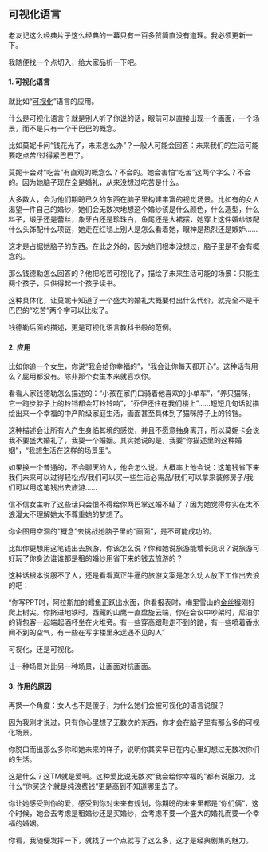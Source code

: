 ## 可视化语言

老友记这么经典片子这么经典的一幕只有一百多赞简直没有道理。我必须更新一下。

我随便找一个点切入，给大家品析一下吧。

#### 1. 可视化语言

就比如“[可视化](https://www.zhihu.com/search?q=可视化&search_source=Entity&hybrid_search_source=Entity&hybrid_search_extra={"sourceType"%3A"answer"%2C"sourceId"%3A205377253})”语言的应用。

什么是可视化语言？就是别人听了你说的话，眼前可以直接出现一个画面，一个场景，而不是只有一个干巴巴的概念。

比如莫妮卡问“钱花光了，未来怎么办”？一般人可能会回答：未来我们的生活可能要吃点苦/过得紧巴巴了。

莫妮卡会对“吃苦”有直观的概念么？不会的。她会害怕“吃苦”这两个字么？不会的。因为她脑子现在全是婚礼，从来没想过吃苦是什么。

大多数人，会为他们期盼已久的东西在脑子里构建丰富的视觉场景。比如有的女人渴望一件自己的婚纱，她们会无数次地想这个婚纱该是什么颜色，什么造型，什么料子，缎子还是蕾丝，象牙白还是珍珠白，鱼尾还是大裙摆，她穿上这件婚纱该配什么头饰配什么项链，她走在红毯上别人是怎么看着她，眼神是热烈还是嫉妒……

这才是占据她脑子的东西。在此之外的，因为她们根本没想过，脑子里是不会有概念的。

那么钱德勒怎么回答的？他把吃苦可视化了，描绘了未来生活可能的场景：只能生两个孩子，只供得起一个孩子读书。

这种具体化，让莫妮卡知道了一个盛大的婚礼大概要付出什么代价，就完全不是干巴巴的“吃苦”两个字可以比拟了。

钱德勒后面的描述，更是可视化语言教科书般的范例。

#### 2. 应用

比如你追一个女生，你说“我会给你幸福的”，“我会让你每天都开心”。这种话有用么？屁用都没有。除非那个女生本来就喜欢你。

看看人家钱德勒怎么描述的：“小孩在家门口骑着他喜欢的小单车”，“养只猫咪，它一跑步脖子上的铃铛都会叮铃铃响”，“乔伊还住在我们楼上”……短短几句话就描绘出来一个幸福的中产阶级家庭生活，画面甚至具体到了猫咪脖子上的铃铛。

这种描述会让所有人产生身临其境的感觉，并且不愿意抽身离开，所以莫妮卡会说我不要盛大婚礼了，我要一个婚姻。其实她说的是，我要“你描述里的这种婚姻”，“我想生活在这样的场景里”。

如果换一个普通的，不会聊天的人，他会怎么说。大概率上他会说：这笔钱省下来我们未来可以过得轻松点/我们可以买一些生活必需品/我们可以拿来装修房子/我们可以用这笔钱出去旅游……

信不信女主听了这些话只会恨不得给你两巴掌这婚不结了？因为她觉得你实在太不浪漫太不理解她太不尊重她的梦想了。

你企图用空洞的“概念”去挑战她脑子里的“画面”，是不可能成功的。

比如你更想用这笔钱出去旅游，你该怎么说？你和她说旅游能增长见识？说旅游可好玩了你身边谁谁都是租的婚纱用省下来的钱去旅游的？

这种话根本说服不了人，还是看看真正牛逼的旅游文案是怎么劝人放下工作出去浪的吧：

“你写PPT时，阿拉斯加的鳕鱼正跃出水面，你看报表时，梅里雪山的[金丝猴](https://www.zhihu.com/search?q=金丝猴&search_source=Entity&hybrid_search_source=Entity&hybrid_search_extra={"sourceType"%3A"answer"%2C"sourceId"%3A205377253})刚好爬上树尖。你挤进地铁时，西藏的山鹰一直盘旋云端，你在会议中吵架时，尼泊尔的背包客一起端起酒杯坐在火堆旁。有一些穿高跟鞋走不到的路，有一些喷着香水闻不到的空气，有一些在写字楼里永远遇不见的人”

可视化，还是可视化。

让一种场景对比另一种场景，让画面对抗画面。

#### 3. 作用的原因

再换一个角度：女人也不是傻子，为什么她们会被可视化的语言说服？

因为我刚才说过，只有你心里想了无数次的东西，你才会在脑子里有那么多的可视化场景。

你脱口而出那么多你和她未来的样子，说明你其实早已在内心里幻想过无数次你们的生活。

这是什么？这TM就是爱啊。这种爱比说无数次“我会给你幸福的”都有说服力，比什么“你买这个就是纯浪费钱”更是高到不知道哪里去了。

你让她感受到你的爱，感受到你对未来有规划，你期盼的未来里都是“你们俩”，这个时候，她会去考虑是租婚纱还是买婚纱，会考虑不要一个盛大的婚礼而要一个幸福的婚姻。



你看，我随便发挥一下，就找了一个点就写了这么多，这才是经典剧集的魅力。